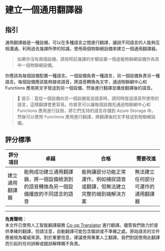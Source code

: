 <!--
CO_OP_TRANSLATOR_METADATA:
{
  "original_hash": "701f4a4466f9309b6e1d863077df0c06",
  "translation_date": "2025-08-26T15:22:29+00:00",
  "source_file": "6-consumer/lessons/4-multiple-language-support/assignment.md",
  "language_code": "hk"
}
-->
# 建立一個通用翻譯器

## 指引

通用翻譯器是一種設備，可以在多種語言之間進行翻譯，讓說不同語言的人能夠互相溝通。利用過去幾課所學的知識，使用兩個物聯網設備來建立一個通用翻譯器。

> 如果你沒有兩個設備，請按照前幾課的步驟設置一個虛擬物聯網設備作為其中一個物聯網設備。

你應該為每個設備配置一種語言。一個設備負責一種語言，另一個設備負責另一種語言。每個設備應該能夠接收語音，將語音轉換為文字，通過物聯網中心和 Functions 應用將文字發送到另一個設備，然後進行翻譯並播放翻譯後的語音。

> 💁 提示：當從一個設備向另一個設備發送語音時，請同時發送語音所使用的語言，這樣翻譯會更容易。你甚至可以讓每個設備先通過物聯網中心和 Functions 應用進行註冊，將它們支持的語言存儲到 Azure Storage 中。然後可以使用 Functions 應用進行翻譯，將翻譯後的文字發送到物聯網設備。

## 評分標準

| 評分項目 | 卓越 | 合格 | 需要改進 |
| -------- | ----- | ----- | -------- |
| 建立通用翻譯器 | 能夠成功建立通用翻譯器，將一個設備檢測到的語音轉換為另一個設備播放的不同語言的語音 | 能夠讓部分功能正常運作，例如捕捉語音或翻譯，但無法建立完整的端到端解決方案 | 無法建立任何部分可運作的通用翻譯器 |

---

**免責聲明**：  
本文件已使用人工智能翻譯服務 [Co-op Translator](https://github.com/Azure/co-op-translator) 進行翻譯。儘管我們致力於提供準確的翻譯，但請注意，自動翻譯可能包含錯誤或不準確之處。原始語言的文件應被視為權威來源。對於重要信息，建議使用專業人工翻譯。我們對因使用此翻譯而引起的任何誤解或錯誤解釋概不負責。